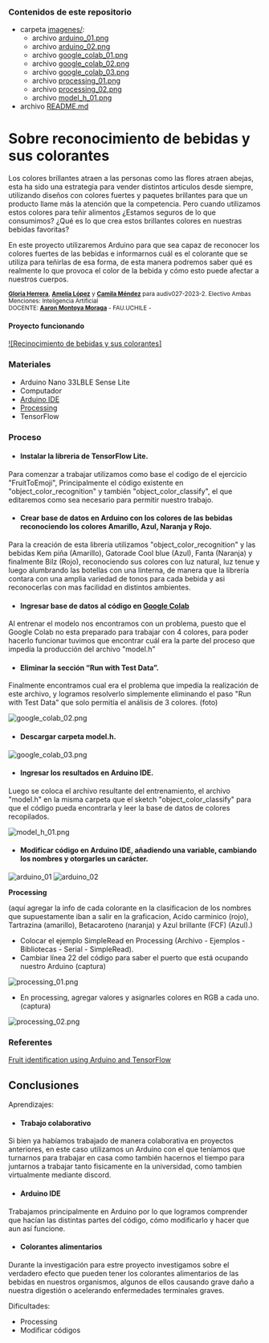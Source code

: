 ### Contenidos de este repositorio

* carpeta [imagenes/](imagenes/):
   * archivo [arduino_01.png](/imagenes/arduino_01.png)
   * archivo [arduino_02.png](/imagenes/arduino_02.png)
   * archivo [google_colab_01.png](/imagenes/google_colab_01.png)
   * archivo [google_colab_02.png](/imagenes/google_colab_02.png)
   * archivo [google_colab_03.png](/imagenes/google_colab_03.png)
   * archivo [processing_01.png](/imagenes/processing_01.png)
   * archivo [processing_02.png](/imagenes/processing_02.png)
   * archivo [model_h_01.png](/imagenes/model_h_01.png)
* archivo [README.md](README.md)
  
# Sobre reconocimiento de bebidas y sus colorantes

Los colores brillantes atraen a las personas como las flores atraen abejas, esta ha sido una estrategia para vender distintos articulos desde siempre, utilizando diseños con colores fuertes y paquetes brillantes para que un producto llame más la atención que la competencia. Pero cuando utilizamos estos colores para teñir alimentos ¿Estamos seguros de lo que consumimos? ¿Qué es lo que crea estos brillantes colores en nuestras bebidas favoritas?

En este proyecto utilizaremos Arduino para que sea capaz de reconocer los colores fuertes de las bebidas e informarnos cuál es el colorante que se utiliza para teñirlas de esa forma, de esta manera podremos saber qué es realmente lo que provoca el color de la bebida y cómo esto puede afectar a nuestros cuerpos.

<sub> [**Gloria Herrera**](https://github.com/gloriaherrera), [**Amelia López**](https://github.com/Ax0lMar) y [**Camila Méndez**](https://github.com/camilamendezm) para audiv027-2023-2. Electivo Ambas Menciones: Inteligencia Artificial  
DOCENTE: [**Aaron Montoya Moraga**](https://github.com/montoyamoraga) - FAU.UCHILE -  </sub>

#### Proyecto funcionando

[![Recinocimiento de bebidas y sus colorantes]](https://youtu.be/kJ171F8TPm0?si=oXW3VB14eV2RPeeL)
### Materiales

* Arduino Nano 33LBLE Sense Lite
* Computador
* [Arduino IDE](https://www.arduino.cc/en/software)
* [Processing](https://processing.org/download)
* TensorFlow

### Proceso

* #### Instalar la libreria de TensorFlow Lite.
Para comenzar a trabajar utilizamos como base el codigo de el ejercicio "FruitToEmoji", Principalmente el código existente en "object_color_recognition" y también "object_color_classify", el que editaremos como sea necesario para permitir nuestro trabajo.
  
* #### Crear base de datos en Arduino con los colores de las bebidas reconociendo los colores Amarillo, Azul, Naranja y Rojo.
Para la creación de esta librería utilizamos "object_color_recognition" y las bebidas Kem piña (Amarillo), Gatorade Cool blue (Azul), Fanta (Naranja) y finalmente Bilz (Rojo), reconociendo sus colores con luz natural, luz tenue y luego alumbrando las botellas con una linterna, de manera que la librería contara con una amplia variedad de tonos para cada bebida y asi reconocerlas con mas facilidad en distintos ambientes.
  
* #### Ingresar base de datos al código en [Google Colab](https://colab.research.google.com/github/arduino/ArduinoTensorFlowLiteTutorials/blob/master/FruitToEmoji/FruitToEmoji.ipynb)
Al entrenar el modelo nos encontramos con un problema, puesto que el Google Colab no esta preparado para trabajar con 4 colores, para poder hacerlo funcionar tuvimos que encontrar cuál era la parte del proceso que impedía la producción del archivo "model.h" 

* #### Eliminar la sección “Run with Test Data”.
Finalmente encontramos cual era el problema que impedía la realización de este archivo, y logramos resolverlo simplemente eliminando el paso "Run with Test Data" que solo permitía el análisis de 3 colores. (foto)

![google_colab_02.png](imagenes/google_colab_02.png)

* #### Descargar carpeta model.h.

![google_colab_03.png](imagenes/google_colab_03.png)


* #### Ingresar los resultados en Arduino IDE.
Luego se coloca el archivo resultante del entrenamiento, el archivo "model.h" en la misma carpeta que el sketch "object_color_classify" para que el código pueda encontrarla y leer la base de datos de colores recopilados.

![model_h_01.png](imagenes/model_h_01.png)


* #### Modificar código en Arduino IDE, añadiendo una variable, cambiando los nombres y otorgarles un carácter.

![arduino_01](imagenes/arduino_01.png)
![arduino_02](imagenes/arduino_02.png)

**Processing**
  
(aquí agregar la info de cada colorante en la clasificacion de los nombres que supuestamente iban a salir en la graficacion, Acido carminico (rojo), Tartrazina (amarillo), Betacaroteno (naranja) y Azul brillante (FCF) (Azul).)
* Colocar el ejemplo SimpleRead en Processing (Archivo - Ejemplos - Bibliotecas - Serial - SimpleRead).
* Cambiar línea 22 del código para saber el puerto que está ocupando nuestro Arduino (captura)

![processing_01.png](imagenes/processing_01.png)

* En processing, agregar valores y asignarles colores en RGB a cada uno. (captura)

![processing_02.png](imagenes/processing_02.png)

### Referentes

[Fruit identification using Arduino and TensorFlow](https://blog.arduino.cc/2019/11/07/fruit-identification-using-arduino-and-tensorflow)

## Conclusiones

Aprendizajes:

* #### Trabajo colaborativo
Si bien ya habíamos trabajado de manera colaborativa en proyectos anteriores, en este caso utilizamos un Arduino con el que teníamos que turnarnos para trabajar en casa como también hacernos el tiempo para juntarnos a trabajar tanto fisicamente en la universidad, como tambien virtualmente mediante discord. 

* #### Arduino IDE
Trabajamos principalmente en Arduino por lo que logramos comprender que hacían las distintas partes del código, cómo modificarlo y hacer que aun así funcione.

* #### Colorantes alimentarios
Durante la investigación para estre proyecto investigamos sobre el verdadero efecto que pueden tener los colorantes alimentarios de las bebidas en nuestros organismos, algunos de ellos causando grave daño a nuestra digestión o acelerando enfermedades terminales graves. 

Dificultades:
* Processing
* Modificar códigos
